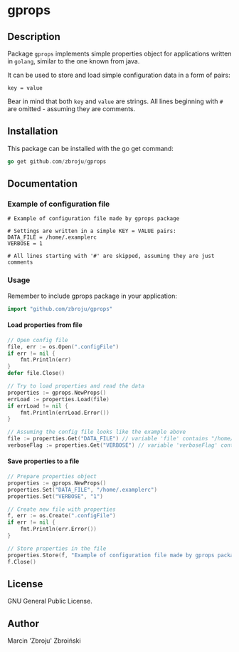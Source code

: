 # gprops

## Description

Package `gprops` implements simple properties object for applications written in `golang`, similar to the one known from java.

It can be used to store and load simple configuration data in a form of pairs:
```
key = value
```
Bear in mind that both `key` and `value` are strings. All lines beginning with `#` are omitted - assuming they are comments.

## Installation

This package can be installed with the go get command:
``` go
go get github.com/zbroju/gprops
```
## Documentation

### Example of configuration file
```
# Example of configuration file made by gprops package

# Settings are written in a simple KEY = VALUE pairs:
DATA_FILE = /home/.examplerc
VERBOSE = 1

# All lines starting with '#' are skipped, assuming they are just comments
```
### Usage
Remember to include gprops package in your application:
``` go
import "github.com/zbroju/gprops"
```
#### Load properties from file
``` go
// Open config file
file, err := os.Open(".configFile")
if err != nil {
    fmt.Println(err)
}
defer file.Close()

// Try to load properties and read the data
properties := gprops.NewProps()
errLoad := properties.Load(file)
if errLoad != nil {
    fmt.Println(errLoad.Error())
}

// Assuming the config file looks like the example above
file := properties.Get("DATA_FILE") // variable 'file' contains "/home/.examplerc" value.
verboseFlag := properties.Get("VERBOSE") // variable 'verboseFlag' contains "1" value.
```
#### Save properties to a file
``` go
// Prepare properties object
properties := gprops.NewProps()
properties.Set("DATA_FILE", "/home/.examplerc")
properties.Set("VERBOSE", "1")

// Create new file with properties
f, err := os.Create(".configFile")
if err != nil {
    fmt.Println(err.Error())
}

// Store properties in the file
properties.Store(f, "Example of configuration file made by gprops package")
f.Close()
```
## License

GNU General Public License.

## Author
Marcin 'Zbroju' Zbroiński